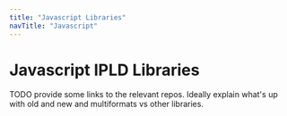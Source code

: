 ```yaml
---
title: "Javascript Libraries"
navTitle: "Javascript"
---
```


Javascript IPLD Libraries
=========================

TODO provide some links to the relevant repos.  Ideally explain what's up with old and new and multiformats vs other libraries.
